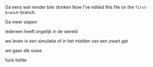 Ga eens wat minder bier drinken Now I've edited this file on the `first-branch`-branch.

Ga meer slapen

iedereen heeft ongelijk in de wereld

we leven in een simulatie of in het midden van een zwart gat

we gaan dik ouwe

fuck liefde

